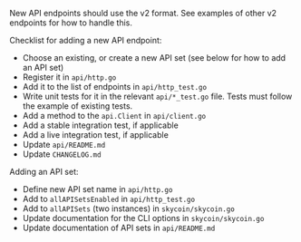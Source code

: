 New API endpoints should use the v2 format.  See examples of other v2 endpoints for how to handle this.

Checklist for adding a new API endpoint:

* Choose an existing, or create a new API set (see below for how to add an API set)
* Register it in `api/http.go`
* Add it to the list of endpoints in `api/http_test.go`
* Write unit tests for it in the relevant `api/*_test.go` file. Tests must follow the example of existing tests.
* Add a method to the `api.Client` in `api/client.go`
* Add a stable integration test, if applicable
* Add a live integration test, if applicable
* Update `api/README.md`
* Update `CHANGELOG.md`

Adding an API set:

* Define new API set name in `api/http.go`
* Add to `allAPISetsEnabled` in `api/http_test.go`
* Add to `allAPISets` (two instances) in `skycoin/skycoin.go`
* Update documentation for the CLI options in `skycoin/skycoin.go`
* Update documentation of API sets in `api/README.md`